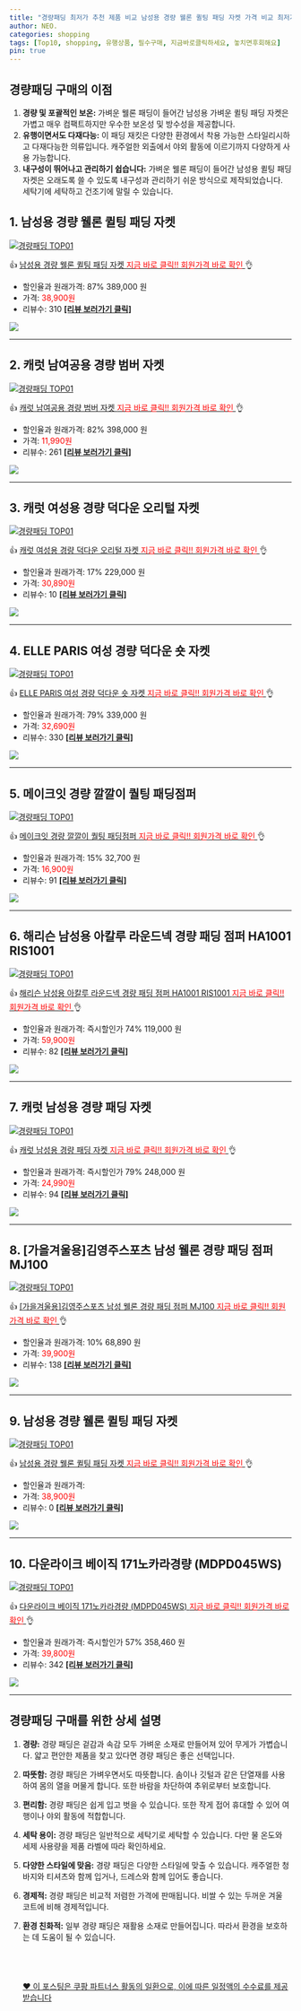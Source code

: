 ```yaml
---
title: "경량패딩 최저가 추천 제품 비교 남성용 경량 웰론 퀼팅 패딩 자켓 가격 비교 최저가장점"
author: NEO.
categories: shopping
tags: [Top10, shopping, 유행상품, 필수구매, 지금바로클릭하세요, 놓치면후회해요]
pin: true
---
```

## 경량패딩 구매의 이점
1. **경량 및 포괄적인 보온:** 가벼운 웰론 패딩이 들어간 남성용 가벼운 퀼팅 패딩 자켓은 가볍고 매우 컴팩트하지만 우수한 보온성 및 방수성을 제공합니다.
2. **유행이면서도 다재다능:** 이 패딩 재킷은 다양한 환경에서 착용 가능한 스타일리시하고 다재다능한 의류입니다. 캐주얼한 외출에서 야외 활동에 이르기까지 다양하게 사용 가능합니다.
3. **내구성이 뛰어나고 관리하기 쉽습니다:** 가벼운 웰론 패딩이 들어간 남성용 퀼팅 패딩 자켓은 오래도록 쓸 수 있도록 내구성과 관리하기 쉬운 방식으로 제작되었습니다. 세탁기에 세탁하고 건조기에 말릴 수 있습니다.

   

## 1. 남성용 경량 웰론 퀼팅 패딩 자켓

[![경량패딩 TOP01](https://thumbnail8.coupangcdn.com/thumbnails/remote/490x490ex/image/vendor_inventory/68ca/8a8bd4b0a429e0dffed63de7cb13704348598a8b484c95931d661ea8272f.jpg)](https://link.coupang.com/re/AFFSDP?lptag=AF3617701&subid=GithubCoopas&pageKey=7634511941&traceid=V0-153&itemId=20270012090&vendorItemId=87487822956)


👍 [남성용 경량 웰론 퀼팅 패딩 자켓 <font color=red> 지금 바로 클릭!! 회원가격 바로 확인 </font> ](https://link.coupang.com/re/AFFSDP?lptag=AF3617701&subid=GithubCoopas&pageKey=7634511941&traceid=V0-153&itemId=20270012090&vendorItemId=87487822956) 👌 


- 할인율과 원래가격: 87%  389,000   원
- 가격: <span style='color:red'>38,900원</span>
- 리뷰수: 310  [**[리뷰 보러가기 클릭]**](https://link.coupang.com/re/AFFSDP?lptag=AF3617701&subid=GithubCoopas&pageKey=7634511941&traceid=V0-153&itemId=20270012090&vendorItemId=87487822956)

[![](/discount_price.png)](https://link.coupang.com/re/AFFSDP?lptag=AF3617701&subid=GithubCoopas&pageKey=7634511941&traceid=V0-153&itemId=20270012090&vendorItemId=87487822956)

---


   

## 2. 캐럿 남여공용 경량 범버 자켓

[![경량패딩 TOP01](https://thumbnail8.coupangcdn.com/thumbnails/remote/490x490ex/image/retail/images/2216017694578747-69c2e653-ccab-4632-bb47-b7b9403552af.jpg)](https://link.coupang.com/re/AFFSDP?lptag=AF3617701&subid=GithubCoopas&pageKey=2111546173&traceid=V0-153&itemId=3586762063&vendorItemId=71572557005)


👍 [캐럿 남여공용 경량 범버 자켓 <font color=red> 지금 바로 클릭!! 회원가격 바로 확인 </font> ](https://link.coupang.com/re/AFFSDP?lptag=AF3617701&subid=GithubCoopas&pageKey=2111546173&traceid=V0-153&itemId=3586762063&vendorItemId=71572557005) 👌 


- 할인율과 원래가격: 82%  398,000   원
- 가격: <span style='color:red'>11,990원</span>
- 리뷰수: 261  [**[리뷰 보러가기 클릭]**](https://link.coupang.com/re/AFFSDP?lptag=AF3617701&subid=GithubCoopas&pageKey=2111546173&traceid=V0-153&itemId=3586762063&vendorItemId=71572557005)

[![](/discount_price.png)](https://link.coupang.com/re/AFFSDP?lptag=AF3617701&subid=GithubCoopas&pageKey=2111546173&traceid=V0-153&itemId=3586762063&vendorItemId=71572557005)

---


   

## 3. 캐럿 여성용 경량 덕다운 오리털 자켓

[![경량패딩 TOP01](https://thumbnail10.coupangcdn.com/thumbnails/remote/490x490ex/image/retail/images/7598188672585429-36834081-4dd5-4feb-88e1-dc0d79f81338.jpg)](https://link.coupang.com/re/AFFSDP?lptag=AF3617701&subid=GithubCoopas&pageKey=6059623179&traceid=V0-153&itemId=11136432287&vendorItemId=78414929918)


👍 [캐럿 여성용 경량 덕다운 오리털 자켓 <font color=red> 지금 바로 클릭!! 회원가격 바로 확인 </font> ](https://link.coupang.com/re/AFFSDP?lptag=AF3617701&subid=GithubCoopas&pageKey=6059623179&traceid=V0-153&itemId=11136432287&vendorItemId=78414929918) 👌 


- 할인율과 원래가격: 17%  229,000   원
- 가격: <span style='color:red'>30,890원</span>
- 리뷰수: 10  [**[리뷰 보러가기 클릭]**](https://link.coupang.com/re/AFFSDP?lptag=AF3617701&subid=GithubCoopas&pageKey=6059623179&traceid=V0-153&itemId=11136432287&vendorItemId=78414929918)

[![](/discount_price.png)](https://link.coupang.com/re/AFFSDP?lptag=AF3617701&subid=GithubCoopas&pageKey=6059623179&traceid=V0-153&itemId=11136432287&vendorItemId=78414929918)

---


   

## 4. ELLE PARIS 여성 경량 덕다운 숏 자켓

[![경량패딩 TOP01](https://thumbnail7.coupangcdn.com/thumbnails/remote/490x490ex/image/retail/images/8485207648201602-26076caa-87f3-4729-86fa-7dad75c18e2f.jpg)](https://link.coupang.com/re/AFFSDP?lptag=AF3617701&subid=GithubCoopas&pageKey=6673869287&traceid=V0-153&itemId=15364398208&vendorItemId=82584581221)


👍 [ELLE PARIS 여성 경량 덕다운 숏 자켓 <font color=red> 지금 바로 클릭!! 회원가격 바로 확인 </font> ](https://link.coupang.com/re/AFFSDP?lptag=AF3617701&subid=GithubCoopas&pageKey=6673869287&traceid=V0-153&itemId=15364398208&vendorItemId=82584581221) 👌 


- 할인율과 원래가격: 79%  339,000   원
- 가격: <span style='color:red'>32,690원</span>
- 리뷰수: 330  [**[리뷰 보러가기 클릭]**](https://link.coupang.com/re/AFFSDP?lptag=AF3617701&subid=GithubCoopas&pageKey=6673869287&traceid=V0-153&itemId=15364398208&vendorItemId=82584581221)

[![](/discount_price.png)](https://link.coupang.com/re/AFFSDP?lptag=AF3617701&subid=GithubCoopas&pageKey=6673869287&traceid=V0-153&itemId=15364398208&vendorItemId=82584581221)

---


   

## 5. 메이크잇 경량 깔깔이 퀄팅 패딩점퍼

[![경량패딩 TOP01](https://thumbnail7.coupangcdn.com/thumbnails/remote/490x490ex/image/vendor_inventory/d299/ca002c529ecc8de5f53b34d1d8347f409b9a9264667d5ad78c3b14f7917e.jpg)](https://link.coupang.com/re/AFFSDP?lptag=AF3617701&subid=GithubCoopas&pageKey=6197576163&traceid=V0-153&itemId=12276020914&vendorItemId=87501550653)


👍 [메이크잇 경량 깔깔이 퀄팅 패딩점퍼 <font color=red> 지금 바로 클릭!! 회원가격 바로 확인 </font> ](https://link.coupang.com/re/AFFSDP?lptag=AF3617701&subid=GithubCoopas&pageKey=6197576163&traceid=V0-153&itemId=12276020914&vendorItemId=87501550653) 👌 


- 할인율과 원래가격: 15%  32,700   원
- 가격: <span style='color:red'>16,900원</span>
- 리뷰수: 91  [**[리뷰 보러가기 클릭]**](https://link.coupang.com/re/AFFSDP?lptag=AF3617701&subid=GithubCoopas&pageKey=6197576163&traceid=V0-153&itemId=12276020914&vendorItemId=87501550653)

[![](/discount_price.png)](https://link.coupang.com/re/AFFSDP?lptag=AF3617701&subid=GithubCoopas&pageKey=6197576163&traceid=V0-153&itemId=12276020914&vendorItemId=87501550653)

---


   

## 6. 해리슨 남성용 아칼루 라운드넥 경량 패딩 점퍼 HA1001 RIS1001

[![경량패딩 TOP01](https://thumbnail8.coupangcdn.com/thumbnails/remote/490x490ex/image/vendor_inventory/c780/dab1e243c279d9fb6231e3974ed57e36e15f3d6a54c29d27bf3e3868da3e.jpg)](https://link.coupang.com/re/AFFSDP?lptag=AF3617701&subid=GithubCoopas&pageKey=7613118135&traceid=V0-153&itemId=20167613713&vendorItemId=87259889881)


👍 [해리슨 남성용 아칼루 라운드넥 경량 패딩 점퍼 HA1001 RIS1001 <font color=red> 지금 바로 클릭!! 회원가격 바로 확인 </font> ](https://link.coupang.com/re/AFFSDP?lptag=AF3617701&subid=GithubCoopas&pageKey=7613118135&traceid=V0-153&itemId=20167613713&vendorItemId=87259889881) 👌 


- 할인율과 원래가격: 즉시할인가 74%  119,000   원
- 가격: <span style='color:red'>59,900원</span>
- 리뷰수: 82  [**[리뷰 보러가기 클릭]**](https://link.coupang.com/re/AFFSDP?lptag=AF3617701&subid=GithubCoopas&pageKey=7613118135&traceid=V0-153&itemId=20167613713&vendorItemId=87259889881)

[![](/discount_price.png)](https://link.coupang.com/re/AFFSDP?lptag=AF3617701&subid=GithubCoopas&pageKey=7613118135&traceid=V0-153&itemId=20167613713&vendorItemId=87259889881)

---


   

## 7. 캐럿 남성용 경량 패딩 자켓

[![경량패딩 TOP01](https://thumbnail9.coupangcdn.com/thumbnails/remote/490x490ex/image/retail/images/2220460223953644-bc8921c0-d40f-4097-b881-ca03ba194556.jpg)](https://link.coupang.com/re/AFFSDP?lptag=AF3617701&subid=GithubCoopas&pageKey=2111547303&traceid=V0-153&itemId=3586763453&vendorItemId=71572558508)


👍 [캐럿 남성용 경량 패딩 자켓 <font color=red> 지금 바로 클릭!! 회원가격 바로 확인 </font> ](https://link.coupang.com/re/AFFSDP?lptag=AF3617701&subid=GithubCoopas&pageKey=2111547303&traceid=V0-153&itemId=3586763453&vendorItemId=71572558508) 👌 


- 할인율과 원래가격: 즉시할인가 79%  248,000   원
- 가격: <span style='color:red'>24,990원</span>
- 리뷰수: 94  [**[리뷰 보러가기 클릭]**](https://link.coupang.com/re/AFFSDP?lptag=AF3617701&subid=GithubCoopas&pageKey=2111547303&traceid=V0-153&itemId=3586763453&vendorItemId=71572558508)

[![](/discount_price.png)](https://link.coupang.com/re/AFFSDP?lptag=AF3617701&subid=GithubCoopas&pageKey=2111547303&traceid=V0-153&itemId=3586763453&vendorItemId=71572558508)

---


   

## 8. [가을겨울용]김영주스포츠 남성 웰론 경량 패딩 점퍼 MJ100

[![경량패딩 TOP01](https://thumbnail9.coupangcdn.com/thumbnails/remote/490x490ex/image/vendor_inventory/7211/92120702e0c908acde7562b71a35e4b8127a435ef3f2e1d115efc5831f5a.jpg)](https://link.coupang.com/re/AFFSDP?lptag=AF3617701&subid=GithubCoopas&pageKey=7494914965&traceid=V0-153&itemId=19606674877&vendorItemId=87188211412)


👍 [[가을겨울용]김영주스포츠 남성 웰론 경량 패딩 점퍼 MJ100 <font color=red> 지금 바로 클릭!! 회원가격 바로 확인 </font> ](https://link.coupang.com/re/AFFSDP?lptag=AF3617701&subid=GithubCoopas&pageKey=7494914965&traceid=V0-153&itemId=19606674877&vendorItemId=87188211412) 👌 


- 할인율과 원래가격: 10%  68,890   원
- 가격: <span style='color:red'>39,900원</span>
- 리뷰수: 138  [**[리뷰 보러가기 클릭]**](https://link.coupang.com/re/AFFSDP?lptag=AF3617701&subid=GithubCoopas&pageKey=7494914965&traceid=V0-153&itemId=19606674877&vendorItemId=87188211412)

[![](/discount_price.png)](https://link.coupang.com/re/AFFSDP?lptag=AF3617701&subid=GithubCoopas&pageKey=7494914965&traceid=V0-153&itemId=19606674877&vendorItemId=87188211412)

---


   

## 9. 남성용 경량 웰론 퀼팅 패딩 자켓

[![경량패딩 TOP01](https://thumbnail8.coupangcdn.com/thumbnails/remote/490x490ex/image/vendor_inventory/3acf/1399899abb9d9b6a32cd5d3aa24806bd9211f2e7e08ccd3c4c00ef4b193a.jpg)](https://link.coupang.com/re/AFFSDP?lptag=AF3617701&subid=GithubCoopas&pageKey=7634511941&traceid=V0-153&itemId=20270012099&vendorItemId=87487823022)


👍 [남성용 경량 웰론 퀼팅 패딩 자켓 <font color=red> 지금 바로 클릭!! 회원가격 바로 확인 </font> ](https://link.coupang.com/re/AFFSDP?lptag=AF3617701&subid=GithubCoopas&pageKey=7634511941&traceid=V0-153&itemId=20270012099&vendorItemId=87487823022) 👌 


- 할인율과 원래가격: 
- 가격: <span style='color:red'>38,900원</span>
- 리뷰수: 0  [**[리뷰 보러가기 클릭]**](https://link.coupang.com/re/AFFSDP?lptag=AF3617701&subid=GithubCoopas&pageKey=7634511941&traceid=V0-153&itemId=20270012099&vendorItemId=87487823022)

[![](/discount_price.png)](https://link.coupang.com/re/AFFSDP?lptag=AF3617701&subid=GithubCoopas&pageKey=7634511941&traceid=V0-153&itemId=20270012099&vendorItemId=87487823022)

---


   

## 10. 다운라이크 베이직 171노카라경량 (MDPD045WS)

[![경량패딩 TOP01](https://thumbnail6.coupangcdn.com/thumbnails/remote/490x490ex/image/vendor_inventory/a8cd/e80fb3f9dc79892e8caff5dcce3aa86eb646d624a237f5800f24d0044f58.jpg)](https://link.coupang.com/re/AFFSDP?lptag=AF3617701&subid=GithubCoopas&pageKey=6111174148&traceid=V0-153&itemId=11518740238&vendorItemId=87018212556)


👍 [다운라이크 베이직 171노카라경량 (MDPD045WS) <font color=red> 지금 바로 클릭!! 회원가격 바로 확인 </font> ](https://link.coupang.com/re/AFFSDP?lptag=AF3617701&subid=GithubCoopas&pageKey=6111174148&traceid=V0-153&itemId=11518740238&vendorItemId=87018212556) 👌 


- 할인율과 원래가격: 즉시할인가 57%  358,460   원
- 가격: <span style='color:red'>39,800원</span>
- 리뷰수: 342  [**[리뷰 보러가기 클릭]**](https://link.coupang.com/re/AFFSDP?lptag=AF3617701&subid=GithubCoopas&pageKey=6111174148&traceid=V0-153&itemId=11518740238&vendorItemId=87018212556)

[![](/discount_price.png)](https://link.coupang.com/re/AFFSDP?lptag=AF3617701&subid=GithubCoopas&pageKey=6111174148&traceid=V0-153&itemId=11518740238&vendorItemId=87018212556)

---
## 경량패딩 구매를 위한 상세 설명
1. **경량:** 경량 패딩은 겉감과 속감 모두 가벼운 소재로 만들어져 있어 무게가 가볍습니다. 얇고 편안한 제품을 찾고 있다면 경량 패딩은 좋은 선택입니다.

2. **따뜻함:** 경량 패딩은 가벼우면서도 따뜻합니다. 솜이나 깃털과 같은 단열재를 사용하여 몸의 열을 머물게 합니다. 또한 바람을 차단하여 추위로부터 보호합니다.

3. **편리함:** 경량 패딩은 쉽게 입고 벗을 수 있습니다. 또한 작게 접어 휴대할 수 있어 여행이나 야외 활동에 적합합니다.

4. **세탁 용이:** 경량 패딩은 일반적으로 세탁기로 세탁할 수 있습니다. 다만 물 온도와 세제 사용량을 제품 라벨에 따라 확인하세요.

5. **다양한 스타일에 맞음:** 경량 패딩은 다양한 스타일에 맞출 수 있습니다. 캐주얼한 청바지와 티셔츠와 함께 입거나, 드레스와 함께 입어도 좋습니다.

6. **경제적:** 경량 패딩은 비교적 저렴한 가격에 판매됩니다. 비쌀 수 있는 두꺼운 겨울 코트에 비해 경제적입니다.

7. **환경 친화적:** 일부 경량 패딩은 재활용 소재로 만들어집니다. 따라서 환경을 보호하는 데 도움이 될 수 있습니다.<br><br><br><br><br> [ ❤  이 포스팅은 쿠팡 파트너스 활동의 일환으로, 이에 따른 일정액의 수수료를 제공받습니다](https://link.coupang.com/a/bcEFyh)